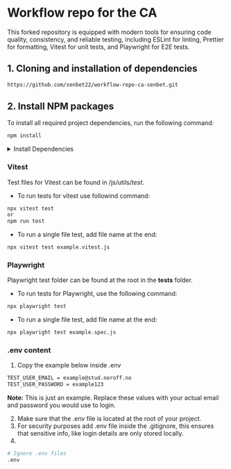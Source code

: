 # Workflow repo for the CA

This forked repository is equipped with modern tools for ensuring code quality, consistency, and reliable testing, including ESLint for linting, Prettier for formatting, Vitest for unit tests, and Playwright for E2E tests.

## 1. Cloning and installation of dependencies
```bash
https://github.com/senbet22/workflow-repo-ca-senbet.git
```
## 2. Install NPM packages
To install all required project dependencies, run the following command:
```bash
npm install
```
<details>
  <summary>Install Dependencies</summary>
  
  ```bash
Linting & Formatting
- ESLint
- Prettier
- Globals

Development Tools
- TailwindCSS
- Live Server
- dotenv
- Husky (for Git hooks)

Testing
- Playwright
- Vitest
- JSDOM (for mock-up localStorage testing)

TypeScript Support
- Type definitions (`@types/node`)
```
</details>

### Vitest
Test files for Vitest can be found in /js/utils/_test_.
- To run tests for vitest use followind command:
```bash
npx vitest test
or
npm run test
```
- To run a single file test, add file name at the end:
```bash
npx vitest test example.vitest.js
```

### Playwright
Playwright test folder can be found at the root in the **tests**
 folder.
- To run tests for Playwright, use the following command:
```bash
npx playwright test
```
- To run a single file test, add file name at the end:
```bash
npx playwright test example.spec.js
```
### .env content
1. Copy the example below inside .env
  ```bash
  TEST_USER_EMAIL = example@stud.noroff.no
  TEST_USER_PASSWORD = example123
  ```
**Note:** This is just an example. Replace these values with your actual email and password you would use to login.

2. Make sure that the .env file is located at the root of your project.
3. For security purposes add .env file inside the .gitignore, this ensures that sensitive info, like login details are only stored locally.
4. 
```bash
# Ignore .env files
.env
```
